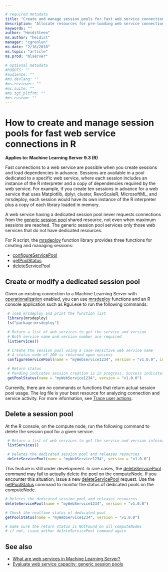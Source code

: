 ```yaml
---

# required metadata
title: "Create and manage session pools for fast web service connections in R (Machine Learning Server)"
description: "Allocate resources for pre-loading web service connections and dependencies in R solutions (Machine Learning Server ). "
keywords: ""
author: "HeidiSteen"
ms.author: "heidist"
manager: "cgronlun"
ms.date: "2/16/2018"
ms.topic: "article"
ms.prod: "mlserver"

# optional metadata
#ROBOTS: ""
#audience: ""
#ms.devlang: ""
#ms.reviewer: ""
#ms.suite: ""
#ms.tgt_pltfrm: ""
#ms.custom: ""
---
```


# How to create and manage session pools for fast web service connections in R

**Applies to: Machine Learning Server 9.3 (R)**

Fast connections to a web service are possible when you create sessions and load dependencies in advance. Sessions are available in a pool dedicated to a specific web service, where each session includes an instance of the R interpreter and a copy of dependencies required by the web service. For example, if you create ten sessions in advance for a web service that uses Matplotlib, dplyr, cluster, RevoScaleR, MicrosoftML, and mrsdeploy, each session would have its own instance of the R interpreter plus a copy of each library loaded in memory. 

A web service having a dedicated session pool never requests connections from the [generic session pool](configure-evaluate-capacity.md#pool) shared resource, not even when maximum sessions are reached. The generic session pool services only those web services that do not have dedicated resources.

For R script, the [mrsdeploy](../r-reference/mrsdeploy/mrsdeploy-package.md) function library provides three functions for creating and managing sessions:

+ [configureServicePool](../r-reference/mrsdeploy/configureServicePool.md)
+ [getPoolStatus](../r-reference/mrsdeploy/getPoolStatus.md)
+ [deleteServicePool](../r-reference/mrsdeploy/deleteServicePool.md)

## Create or modify a dedicated session pool

Given an existing connection to a Machine Learning Server with [operationalization](../r-reference/mrsdeploy/configureServicePool.md) enabled, you can use [mrsdeploy](../r-reference/mrsdeploy/mrsdeploy-package.md) functions and an R console application such as Rgui.exe to run the following commands:

```r
 # load mrsdeploy and print the function list
 library(mrsdeploy)
 ls("package:mrsdeploy")

 # Return a list of web services to get the service and version 
 # Both service name and version number are required
 listServices()

 # Create the session pool using a case-sensitive web service name
 # A status code of 200 is returned upon success
 configureServicePool(name = "myWebservice1234", version = "v1.0.0", initialPoolSize = 5, maxPoolSize = 10 )

 # Return status 
 # Pending indicates session creation is in progress. Success indicates sessions are ready.
 getPoolStatus(name = "myWebService1234", version = "v1.0.0")
```
Currently, there are no commands or functions that return actual session pool usage. The log file is your best resource for analyzing connection and service activity. For more information, see [Trace user actions](configure-run-diagnostics.md#trace-user-actions).

## Delete a session pool

At the R console, on the compute node, run the following command to delete the session pool for a given service.

```R
 # Return a list of web services to get the service and version information
 listServices()

 # Deletes the dedicated session pool and releases resources
 deleteServicePool(name = "myWebService1234", version = "v1.0.0")
```
This feature is still under development. In rare cases, the [deleteServicePool](../r-reference/mrsdeploy/deleteServicePool.md) command may fail to actually delete the pool on the computeNode. If you encounter this situation, issue a new [deleteServicePool](../r-reference/mrsdeploy/deleteServicePool.md) request. Use the [getPoolStatus](../r-reference/mrsdeploy/getPoolStatus.md) command to monitor the status of dedicated pools on the computeNode.

 ```R
 # Deletes the dedicated session pool and releases resources
 deleteServicePool(name = "myWebService1234", version = "v1.0.0")
 
 # Check the realtime status of dedicated pool
 getPoolStatus(name = "myWebService1234", version = "v1.0.0")
 
 # make sure the return status is NotFound on all computeNodes
 # if not, issue anthor deleteServicePool command again
```
## See also

 + [What are web services in Machine Learning Server?](concept-what-are-web-services.md)
 + [Evaluate web service capacity: generic session pools](configure-evaluate-capacity.md#pool)
